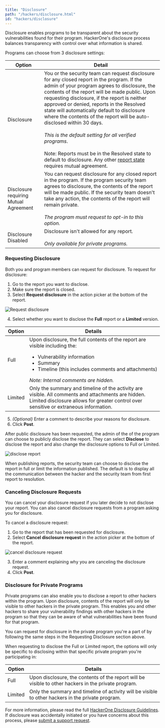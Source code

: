 ```yaml
---
title: "Disclosure"
path: "/hackers/disclosure.html"
id: "hackers/disclosure"
---
```


<style>
.contents {
  margin-left: 1.45rem;
  margin-right: 1.45rem;
  border-radius: 0.3em;
  width: 60%;
}
</style>


Disclosure enables programs to be transparent about the security vulnerabilities found for their program. HackerOne's disclosure process balances transparency with control over what information is shared.  

Programs can choose from 3 disclosure settings:

Option | Detail
------ | -------
Disclosure | You or the security team can request disclosure for any closed report in the program. If the admin of your program agrees to disclosure, the contents of the report will be made public. Upon requesting disclosure, if the report is neither approved or denied, reports in the Resolved state will automatically default to disclosure where the contents of the report will be auto-disclosed within 30 days.<br> <br>*This is the default setting for all verified programs*.<br><br>Note: Reports must be in the Resolved state to default to disclosure. Any other [report state](/hackers/report-states.html) requires mutual agreement.
Disclosure requiring Mutual Agreement | You can request disclosure for any closed report in the program. If the program security team agrees to disclosure, the contents of the report will be made public. If the security team doesn't take any action, the contents of the report will remain private. <br><br>*The program must request to opt-in to this option.*
Disclosure Disabled | Disclosure isn't allowed for any report.<br><br>*Only available for private programs.*

### Requesting Disclosure

Both you and program members can request for disclosure. To request for disclosure:
1. Go to the report you want to disclose.
2. Make sure the report is closed.
3. Select **Request disclosure** in the action picker at the bottom of the report.

![Request disclosure](./images/disclosure-1.png)

4. Select whether you want to disclose the **Full** report or a **Limited** version.

Option | Details
------ | -------
Full | Upon disclosure, the full contents of the report are visible including the:<ul><li>Vulnerability information</li><li>Summary</li><li>Timeline (this includes comments and attachments)</li></ul>*Note: Internal comments are hidden.*  
Limited | Only the summary and timeline of the activity are visible. All comments and attachments are hidden. Limited disclosure allows for greater control over sensitive or extraneous information.

5. *(Optional)* Enter a comment to describe your reasons for disclosure.
6. Click **Post**.    

After public disclosure has been requested, the admin of the of the program can choose to publicly disclose the report. They can select **Disclose** to disclose the report and also change the disclosure options to Full or Limited.

![disclose report](./images/disclosure-2.png)

When publishing reports, the security team can choose to disclose the report in full or limit the information published. The default is to display all the communication between the hacker and the security team from first report to resolution.

### Canceling Disclosure Requests

You can cancel your disclosure request if you later decide to not disclose your report. You can also cancel disclosure requests from a program asking you for disclosure.

To cancel a disclosure request:
1. Go to the report that has been requested for disclosure.
2. Select **Cancel disclosure request** in the action picker at the bottom of the report.

![cancel disclosure request](./images/cancel-disclosure-request.png)

3. Enter a comment explaining why you are canceling the disclosure request.
4. Click **Post**.

### Disclosure for Private Programs

Private programs can also enable you to disclose a report to other hackers within the program. Upon disclosure, contents of the report will only be visible to other hackers in the private program. This enables you and other hackers to share your vulnerability findings with other hackers in the program so that they can be aware of what vulnerabilities have been found for that program.

You can request for disclosure in the private program you're a part of by following the same steps in the Requesting Disclosure section above.

When requesting to disclose the Full or Limited report, the options will only be specific to disclosing within that specific private program you're participating in:

Option | Details
------ | -------
Full | Upon disclosure, the contents of the report will be visible to other hackers in the private program.
Limited | Only the summary and timeline of activity will be visible to other hackers in the private program.

For more information, please read the full [HackerOne Disclosure Guidelines](https://hackerone.com/disclosure-guidelines). If disclosure was accidentally initiated or you have concerns about this process, please [submit a support request](https://support.hackerone.com/hc/en-us/requests/new).
